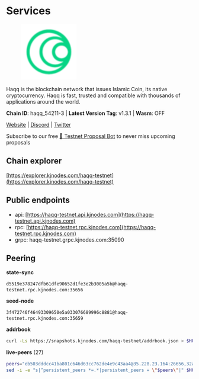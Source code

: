 # Services

<figure><img src="https://raw.githubusercontent.com/kj89/cosmos-images/main/logos/haqq.png" width="150" alt=""><figcaption></figcaption></figure>

Haqq is the blockchain network that issues Islamic Coin,  its native cryptocurrency. Haqq is fast, trusted and  compatible with thousands of applications around the world.

**Chain ID**: haqq_54211-3 | **Latest Version Tag**: v1.3.1 | **Wasm**: OFF

[Website](https://islamiccoin.net) | [Discord](https://discord.gg/hU9MHG5kZq) | [Twitter](https://twitter.com/Islamic_Coin)



Subscribe to our free [🤖 Testnet Proposal Bot](https://t.me/kjnodes_testnet_proposal_bot) to never miss upcoming proposals


## Chain explorer
[https://explorer.kjnodes.com/haqq-testnet](https://explorer.kjnodes.com/haqq-testnet)

## Public endpoints

* api: [https://haqq-testnet.api.kjnodes.com](https://haqq-testnet.api.kjnodes.com)
* rpc: [https://haqq-testnet.rpc.kjnodes.com](https://haqq-testnet.rpc.kjnodes.com)
* grpc: haqq-testnet.grpc.kjnodes.com:35090

## Peering

**state-sync**

```text
d5519e378247dfb61dfe90652d1fe3e2b3005a5b@haqq-testnet.rpc.kjnodes.com:35656
```

**seed-node**

```text
3f472746f46493309650e5a033076689996c8881@haqq-testnet.rpc.kjnodes.com:35659
```

**addrbook**
```bash
curl -Ls https://snapshots.kjnodes.com/haqq-testnet/addrbook.json > $HOME/.haqqd/config/addrbook.json
```

**live-peers** (27)
```bash
peers="eb503dddcc41ba801c646d63cc762de4e9c43aa4@35.228.23.164:26656,32a8eec046b95e8646ff0810b4596dc7083a0beb@65.108.145.131:26656,23ff658b56fbb8bc73372973a34733ff5d79b435@142.132.202.50:11604,331ca63236ba05842d561e22c0bcc8582efa60a1@209.126.80.192:26656,bc777df96c83c0433561c88c541dbbc520928f6c@195.3.221.239:26656,927a323649e7dd8d4c75da6e5edaee439652b46f@65.109.92.241:20116,3df5a68b919177179c6dcb0b9c9354fd6bbba1c8@65.109.92.240:20116,d5519e378247dfb61dfe90652d1fe3e2b3005a5b@65.109.68.190:35656,5fff90a628395b951d5fb34c64ae6c304b54d2e5@94.130.137.225:36656,442d3bacb350437b8d9f0f1431e0519b81094100@135.181.62.222:26656,2d13d679b64e1a574904a140f72815644ec71131@65.21.133.125:30656,23a1176c9911eac442d6d1bf15f92eeabb3981d5@45.83.173.18:26656,16f40215d018c7d657fef0bb5ce2950251d525d2@148.251.51.144:36656,230d299006a432b0f44534ca8a19c8c876c0ccb3@85.10.193.246:26656,78e3ef8adf819b479acc13a2f92ab5c0fa350aeb@66.45.231.30:11464,29731457774b61da8186b9c764e8f7c1e2465e3e@142.93.36.176:26656,ee4db669ed2ff87cb2a47f848fa061517eb47737@161.97.151.46:26656,6fad54232f11a0306bd0d942c2ec5f9ba0ae2f1a@34.91.54.209:26656,9eb507f9365313dbe7f426050fec9648298f58ee@109.205.183.51:26656,d7ac44bf8f8d760c3df1a8695145021f35feb985@34.88.220.124:26656,c1daefce01efd7ab1c10bd503d386d08cf03c573@78.47.51.242:26656,24e894d4d8a18276acf6051cccf369a1ce69842d@65.108.151.105:26656,ed145a35b436878c1f1c10634bd18600f3696e17@95.217.181.142:26656,a884387139109784cad9193652b82ef20a85d713@38.242.159.148:26656,8865bf7e0575d3033b54d41854ed117ee40983bd@3.125.7.6:26656,a6150d39e4725d28a56f41ebf3c6d457c54bd2f1@34.138.250.4:26656,24c7ff152bba194851774f0bd6c72d01c95c4257@167.235.198.132:35656"
sed -i -e "s|^persistent_peers *=.*|persistent_peers = \"$peers\"|" $HOME/.haqqd/config/config.toml
```
